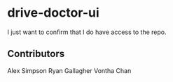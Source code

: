# drive-doctor-ui
I just want to confirm that I do have access to the repo.

## Contributors
Alex Simpson
Ryan Gallagher
Vontha Chan